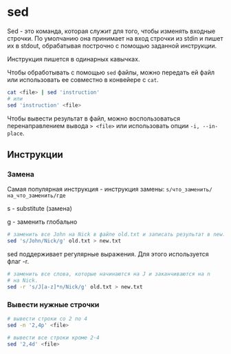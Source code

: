# sed

Sed - это команда, которая служит для того, чтобы изменять входные строчки. По умолчанию она принимает на вход строчки из stdin и пишет их в stdout, обрабатывая построчно с помощью заданной инструкции.

Инструкция пишется в одинарных кавычках.

Чтобы обработывать с помощью `sed` файлы, можно передать ей файл или использовать ее совместно в конвейере с `cat`.

```bash
cat <file> | sed 'instruction'
# или
sed 'instruction' <file>
```

Чтобы вывести результат в файл, можно воспользоваться перенаправлением вывода `> <file>` или использовать опции `-i, --in-place`.

## Инструкции

### Замена

Самая популярная инструкция - инструкция замены: `s/что_заменить/на_что_заменить/где`

s - substitute (замена)

g - заменить глобально

```bash
# заменить все John на Nick в файле old.txt и записать результат в new.txt
sed 's/John/Nick/g' old.txt > new.txt
```

sed поддерживает регулярные выражения. Для этого используется флаг -r.

```bash
# заменить все слова, которые начинаются на J и заканчиваются на n
# на Nick.
sed -r 's/J[a-z]*n/Nick/g' old.txt > new.txt
```

### Вывести нужные строчки

```bash
# вывести строки со 2 по 4
sed -n '2,4p' <file>

# вывести все строки кроме 2-4
sed '2,4d' <file>
```
